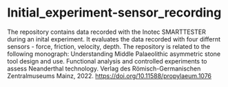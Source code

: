 # Initial_experiment-sensor_recording
The repository contains data recorded with the Inotec SMARTTESTER during an inital experiment. It evaluates the data recorded with four differnt sensors - force,
friction, velocity, depth. 
The repository is related to the following monograph: Understanding Middle Palaeolithic asymmetric stone tool design and use. 
Functional analysis and controlled experiments to assess Neanderthal technology. Verlag des Römisch-Germanischen Zentralmuseums Mainz, 2022. 
https://doi.org/10.11588/propylaeum.1076
